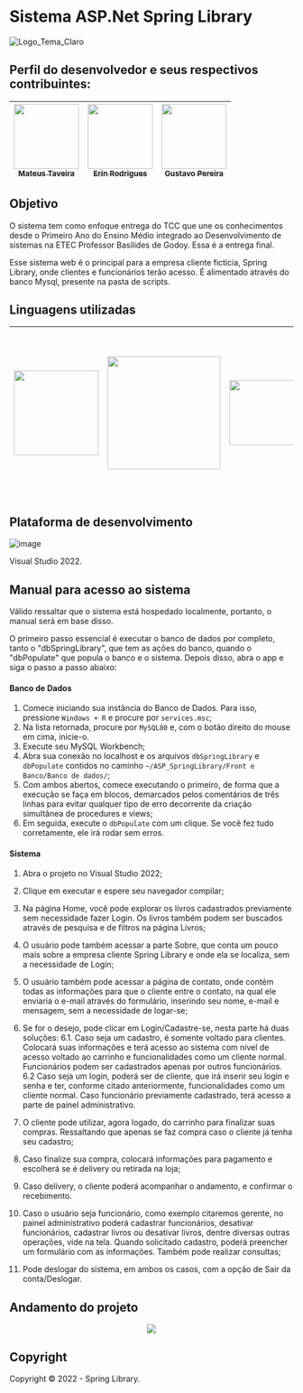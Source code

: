 # Sistema ASP.Net Spring Library

![Logo_Tema_Claro](https://user-images.githubusercontent.com/80417466/204179176-1fa554bd-87bd-42e0-91bc-16cbea4c4591.png)

## Perfil do desenvolvedor e seus respectivos contribuintes:

| [<img src="https://avatars.githubusercontent.com/u/62896500?v=4" width=115><br><sub>Mateus Taveira</sub>](https://github.com/letyresina) | [<img src="https://avatars.githubusercontent.com/u/85740476?v=4" width=115><br><sub>Erin Rodrigues</sub>](https://github.com/LarissaSonoda) | [<img src="https://avatars.githubusercontent.com/u/82532010?v=4" width=115><br><sub>Gustavo Pereira</sub>](https://github.com/PereiraGus) 
| :---: | :---: | :---:

## Objetivo
O sistema tem como enfoque entrega do TCC que une os conhecimentos desde o Primeiro Ano do Ensino Médio integrado ao Desenvolvimento de sistemas na ETEC Professor Basilides de Godoy. Essa é a entrega final.

Esse sistema web é o principal para a empresa cliente fictícia, Spring Library, onde clientes e funcionários terão acesso. É alimentado através do banco Mysql, presente na pasta de scripts.

## Linguagens utilizadas
 | <img src="https://growiz.com.br/wp-content/uploads/2020/08/kisspng-c-programming-language-logo-microsoft-visual-stud-atlas-portfolio-5b899192d7c600.1628571115357423548838.png" width=150px /> | <img src="https://fabiobrandao.net.br/blog/wp-content/uploads/2018/09/aspnetmvc.png" width=200> | <img src="https://miro.medium.com/max/1400/1*DZyivhX9QpnKxovKyQjZEw.png" width=115 />  | <img src="https://www.freepnglogos.com/uploads/html5-logo-png/html5-logo-devextreme-multi-purpose-controls-html-javascript-3.png" width=295>
| :---: | :---: | :---:  | :---: 

## Plataforma de desenvolvimento

![image](https://user-images.githubusercontent.com/80417466/204288648-490a8bdb-f4a0-43aa-b72e-ba259aad94b0.png)

Visual Studio 2022.

## Manual para acesso ao sistema

Válido ressaltar que o sistema está hospedado localmente, portanto, o manual será em base disso.

O primeiro passo essencial é executar o banco de dados por completo, tanto o "dbSpringLibrary", que tem as ações do banco, quando o "dbPopulate" que popula o banco e o sistema. Depois disso, abra o app e siga o passo a passo abaixo:

#### Banco de Dados
1. Comece iniciando sua instância do Banco de Dados. Para isso, pressione `Windows + R` e procure por `services.msc`;
2. Na lista retornada, procure por `MySQL80` e, com o botão direito do mouse em cima, inicie-o.
3. Execute seu MySQL Workbench;
4. Abra sua conexão no localhost e os arquivos `dbSpringLibrary` e `dbPopulate` contidos no caminho `~/ASP_SpringLibrary/Front e Banco/Banco de dados/`;
5. Com ambos abertos, comece executando o primeiro, de forma que a execução se faça em blocos, demarcados pelos comentários de três linhas para evitar qualquer tipo de erro decorrente da criação simultânea de procedures e views;
6. Em seguida, execute o `dbPopulate` com um clique. Se você fez tudo corretamente, ele irá rodar sem erros.

#### Sistema
1. Abra o projeto no Visual Studio 2022;

2. Clique em executar e espere seu navegador compilar;

3. Na página Home, você pode explorar os livros cadastrados previamente sem necessidade fazer Login. Os livros também podem ser buscados através de pesquisa e de filtros na página Livros;

4. O usuário pode também acessar a parte Sobre, que conta um pouco mais sobre a empresa cliente Spring Library e onde ela se localiza, sem a necessidade de Login;

5. O usuário também pode acessar a página de contato, onde contém todas as informações para que o cliente entre o contato, na qual ele enviaria o e-mail através do formulário, inserindo seu nome, e-mail e mensagem, sem a necessidade de logar-se;

6. Se for o desejo, pode clicar em Login/Cadastre-se, nesta parte há duas soluções:
   6.1. Caso seja um cadastro, é somente voltado para clientes. Colocará suas informações e terá acesso ao sistema com nível de acesso voltado ao carrinho e funcionalidades como um cliente normal. Funcionários podem ser cadastrados apenas por outros funcionários.
   6.2 Caso seja um login, poderá ser de cliente, que irá inserir seu login e senha e ter, conforme citado anteriormente, funcionalidades como um cliente normal. Caso funcionário previamente cadastrado, terá acesso a parte de painel administrativo.

7. O cliente pode utilizar, agora logado, do carrinho para finalizar suas compras. Ressaltando que apenas se faz compra caso o cliente já tenha seu cadastro;

8. Caso finalize sua compra, colocará informações para pagamento e escolherá se é delivery ou retirada na loja;

9. Caso delivery, o cliente poderá acompanhar o andamento, e confirmar o recebimento.

10. Caso o usuário seja funcionário, como exemplo citaremos gerente, no painel administrativo poderá cadastrar funcionários, desativar funcionários, cadastrar livros ou desativar livros, dentre diversas outras operações, vide na tela. Quando solicitado cadastro, poderá preencher um formulário com as informações. Também pode realizar consultas;

11. Pode deslogar do sistema, em ambos os casos, com a opção de Sair da conta/Deslogar.

## Andamento do projeto

<p align = "center">
<img src="http://img.shields.io/static/v1?label=STATUS&message=CONCLUIDO&color=GREEN&style=for-the-badge"/>
</p>

## Copyright 

Copyright ©️ 2022 - Spring Library.
